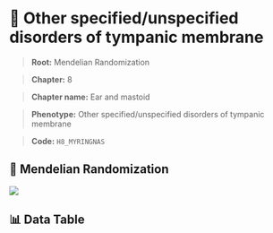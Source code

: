 # 🧪 Other specified/unspecified disorders of tympanic membrane

> **Root:** Mendelian Randomization

> **Chapter:** 8  

> **Chapter name:** Ear and mastoid

> **Phenotype:** Other specified/unspecified disorders of tympanic membrane  

> **Code:** `H8_MYRINGNAS`

## 🧬 Mendelian Randomization  

<img src="/MR/Figures/Forward/H8_MYRINGNAS.png"/>

## 📊 Data Table

<CsvTableMRF src="/public/MR/Data/Forward/H8_MYRINGNAS.csv"/>
